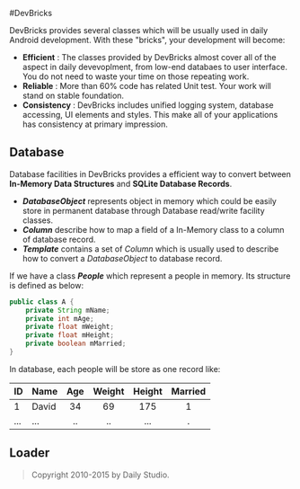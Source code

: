 #DevBricks

DevBricks provides several classes which will be usually  used in daily Android development. With these "bricks", your development will become:

- **Efficient** : The classes provided by DevBricks almost cover all of the aspect in daily devevoplment, from low-end databaes to user interface. You do not need to waste your time on those repeating work.
- **Reliable** :  More than 60% code has related Unit test. Your work will stand on stable foundation. 
- **Consistency** : DevBricks includes unified logging system, database accessing, UI elements and styles. This make all of your applications has consistency at primary impression.


## Database
Database facilities in DevBricks provides a efficient way to convert between **In-Memory Data Structures** and **SQLite Database Records**. 

- ***DatabaseObject*** represents object in memory which could be easily store in permanent database through Database read/write facility classes.
- ***Column*** describe how to map a field of a In-Memory class to a column of database record.
- ***Template*** contains a set of *Column* which is usually used to describe how to convert a *DatabaseObject* to database record.

If we have a class ***People*** which represent a people in memory. Its structure is defined as below:
```java
public class A {
	private String mName;
	private int mAge;
	private float mWeight;
	private float mHeight;
	private boolean mMarried;
}
```
In database,  each people will be store as one record like:

ID   | Name    | Age  | Weight | Height | Married 
:--- | :-------| :--: | :--:   | :--:   | :--:   
1    | David   | 34   | 69     | 175    | 1       
...  | ...     | ..   | ..     | ...    | .

## Loader


>Copyright
>2010-2015 by Daily Studio.
